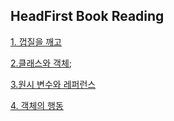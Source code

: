 ## HeadFirst Book Reading

[1. 껍질을 깨고]("https://github.com/Guiwoo/HeadFirst_Book/blob/master/1.%EA%BB%8D%EC%A7%88%EC%9D%84%EA%B9%A8%EA%B3%A0/review.md")

[2.클래스와 객체]("https://github.com/Guiwoo/HeadFirst_Book/blob/master/2.%ED%81%B4%EB%9E%98%EC%8A%A4%EC%99%80%EA%B0%9D%EC%B2%B4/review.md");

[3.원시 변수와 레퍼런스]("https://github.com/Guiwoo/HeadFirst_Book/blob/master/3.%EB%B3%80%EC%88%98_%EB%A0%88%ED%8D%BC%EB%9F%B0%EC%8A%A4/review.md")

[4. 객체의 행동]("https://github.com/Guiwoo/HeadFirst_Book/blob/master/4.%EA%B0%9D%EC%B2%B4%EC%9D%98%ED%96%89%EB%8F%99/review.md")
